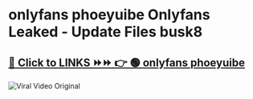 
 # onlyfans phoeyuibe Onlyfans Leaked - Update Files busk8

## <h2><a href="https://clipsfans.com/onlyfans_phoeyuibe&ref=git">🔗 Click to LINKS ⏩⏩ 👉 🟢 onlyfans phoeyuibe </a></h2>

<a href="https://clipsfans.com/onlyfans_phoeyuibe&ref=git" rel="nofollow" data-target="animated-image.originalLink"><img src="https://i.ibb.co.com/xMMVF88/686577567.gif" alt="Viral Video Original" style="max-width: 100%; display: inline-block;" data-target="animated-image.originalImage"></a>

